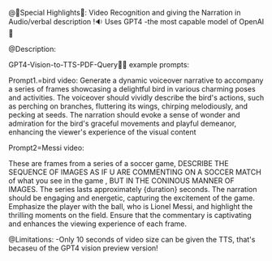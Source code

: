 @🌟Special Highlights🌟: 
Video Recognition and giving the Narration in Audio/verbal description !🔉
Uses GPT4 -the most capable model of OpenAI 🤩


@Description: 

GPT4-Vision-to-TTS-PDF-Query🚀🌟
example prompts:

Prompt1.=bird video:
Generate a dynamic voiceover narrative to accompany a series of frames showcasing a delightful bird in various charming poses and activities. The voiceover should vividly describe the bird's actions, such as perching on branches, fluttering its wings, chirping melodiously, and pecking at seeds. The narration should evoke a sense of wonder and admiration for the bird's graceful movements and playful demeanor, enhancing the viewer's experience of the visual content

Prompt2=Messi video:

These are frames from a series of a soccer game, DESCRIBE THE SEQUENCE OF IMAGES AS IF U ARE COMMENTING ON A SOCCER MATCH of what you see in the game , BUT IN THE CONINOUS MANNER OF IMAGES. The series lasts approximately {duration} seconds. The narration should be engaging and energetic, capturing the excitement of the game. Emphasize the player with the ball, who is Lionel Messi, and highlight the thrilling moments on the field. Ensure that the commentary is captivating and enhances the viewing experience of each frame.


@Limitations: 
-Only 10 seconds of video size can be given the TTS, that's becaseu of the GPT4 vision preview  version!
